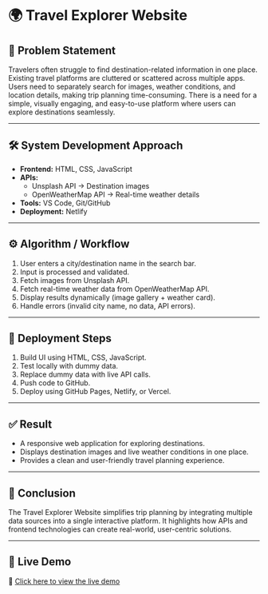 # 🌍 Travel Explorer Website

## 📌 Problem Statement
Travelers often struggle to find destination-related information in one place. Existing travel platforms are cluttered or scattered across multiple apps. Users need to separately search for images, weather conditions, and location details, making trip planning time-consuming. There is a need for a simple, visually engaging, and easy-to-use platform where users can explore destinations seamlessly.

---

## 🛠️ System Development Approach
- **Frontend:** HTML, CSS, JavaScript  
- **APIs:**  
  - Unsplash API → Destination images  
  - OpenWeatherMap API → Real-time weather details  
- **Tools:** VS Code, Git/GitHub  
- **Deployment:** Netlify 

---

## ⚙️ Algorithm / Workflow
1. User enters a city/destination name in the search bar.  
2. Input is processed and validated.  
3. Fetch images from Unsplash API.  
4. Fetch real-time weather data from OpenWeatherMap API.  
5. Display results dynamically (image gallery + weather card).  
6. Handle errors (invalid city name, no data, API errors).  

---

## 🚀 Deployment Steps
1. Build UI using HTML, CSS, JavaScript.  
2. Test locally with dummy data.  
3. Replace dummy data with live API calls.  
4. Push code to GitHub.  
5. Deploy using GitHub Pages, Netlify, or Vercel.  

---

## ✅ Result
- A responsive web application for exploring destinations.  
- Displays destination images and live weather conditions in one place.  
- Provides a clean and user-friendly travel planning experience.  

---

## 📖 Conclusion
The Travel Explorer Website simplifies trip planning by integrating multiple data sources into a single interactive platform. It highlights how APIs and frontend technologies can create real-world, user-centric solutions.


---

## 🚀 Live Demo
🔗 [Click here to view the live demo](https://travelexploorerr.netlify.app)  

